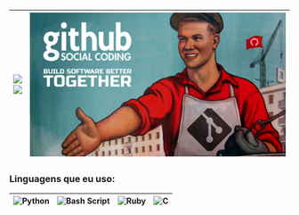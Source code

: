 | <img src="https://github-readme-stats.vercel.app/api?username=vituwc&show_icons=true&theme=transparent&date=<timestamp>" width="auto"/> <br/> <img src="https://github-readme-stats.vercel.app/api/top-langs/?username=vituwc&layout=compact&theme=transparent&date=<timestamp>" width="auto"/> | <img src="https://github.com/vituwc/vituwc/blob/main/communist-github.jpg" width="auto" height="auto" alt="Comunista"> |
| :-: | :-: |

### Linguagens que eu uso:

| ![Python](https://img.shields.io/badge/python-3670A0?style=for-the-badge&logo=python&logoColor=ffdd54) | ![Bash Script](https://img.shields.io/badge/bash_script-%23121011.svg?style=for-the-badge&logo=gnu-bash&logoColor=white) | ![Ruby](https://img.shields.io/badge/ruby-%23CC342D.svg?style=for-the-badge&logo=ruby&logoColor=white) | ![C](https://img.shields.io/badge/c-%2300599C.svg?style=for-the-badge&logo=c&logoColor=white) |
| :-: | :-: | :-: | :-: |

